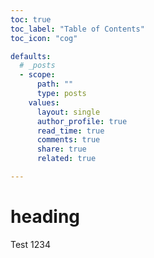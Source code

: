 ```yaml
---
toc: true
toc_label: "Table of Contents"
toc_icon: "cog"

defaults:
  # _posts
  - scope:
      path: ""
      type: posts
    values:
      layout: single
      author_profile: true
      read_time: true
      comments: true
      share: true
      related: true

---
```



# heading

Test 1234


